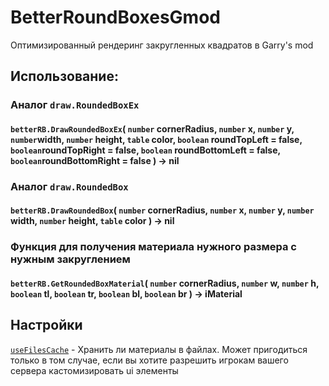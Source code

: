 # BetterRoundBoxesGmod
 Оптимизированный рендеринг закругленных квадратов в Garry's mod

## Использование:

### Аналог `draw.RoundedBoxEx`
#### `betterRB.DrawRoundedBoxEx`( `number` cornerRadius, `number` x, `number` y, `number`width, `number` height, `table` color, `boolean` roundTopLeft = false, `boolean`roundTopRight = false, `boolean` roundBottomLeft = false, `boolean`roundBottomRight = false ) -> nil


### Аналог ``draw.RoundedBox``
#### `betterRB.DrawRoundedBox`( `number` cornerRadius, `number` x, `number` y, `number` width, `number` height, `table` color ) -> nil

### Функция для получения материала нужного размера с нужным закруглением
#### `betterRB.GetRoundedBoxMaterial`( `number` cornerRadius, `number` w, `number` h, `boolean` tl, `boolean` tr, `boolean` bl, `boolean` br ) -> iMaterial

## Настройки

[`useFilesCache`](https://github.com/maksimslv1/BetterRoundBoxesGmod/blob/master/betterroundbox.lua#L3) - Хранить ли материалы в файлах. Может пригодиться только в том случае, если вы хотите разрешить игрокам вашего сервера кастомизировать ui элементы